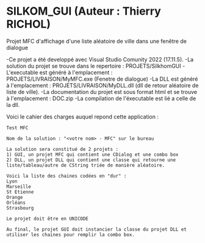 # SILKOM_GUI (Auteur : Thierry RICHOL)
Projet MFC d'affichage d'une liste aléatoire de ville dans une fenêtre de dialogue

-Ce projet a été developpé avec Visual Studio Comunity 2022 (17.11.5).
-La solution du projet se trouve dans le repertoire : PROJETS/SilkhomGUI
-L'executable est généré à l'emplacement : PROJETS/LIVRAISON/MyMFC.exe (Fenetre de dialogue)
-La DLL est généré à l'emplacement : PROJETS/LIVRAISON/MyDLL.dll (dll de retour aléatoire de liste de ville).
-La documentation du projet est sous format html et se trouve  à l'emplacement : DOC.zip
-La compilation de l'éxecutable est lié a celle de la dll.

Voici le cahier des charges auquel repond cette application :


    Test MFC

    Nom de la solution : "<votre nom> - MFC" sur le bureau

    La solution sera constitué de 2 projets :
    1) GUI, un projet MFC qui contient une CDialog et une combo box
    2) DLL, un projet DLL qui contient une classe qui retourne une liste/tableau/autre de CString triée de manière aléatoire.

    Voici la liste des chaines codées en "dur" :
    Lyon
    Marseille
    St Etienne
    Orange
    Orléans
    Strasbourg

    Le projet doit être en UNICODE

    Au final, le projet GUI doit instancier la classe du projet DLL et utiliser les chaines pour remplir la combo box.

